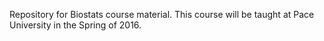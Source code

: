 Repository for Biostats course material.
This course will be taught at Pace University in the Spring of 2016.